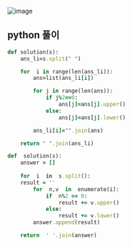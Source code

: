 ![image](https://user-images.githubusercontent.com/45659433/157180509-f1b66982-fd71-4dce-ab90-33e90cb54008.png)

##  python 풀이 
```ruby
def solution(s):
    ans_li=s.split(" ")

    for  i in range(len(ans_li)):
        ans=list(ans_li[i])

        for j in range(len(ans)):
            if j%2==0:
                ans[j]=ans[j].upper()
            else:
                ans[j]=ans[j].lower()

        ans_li[i]="".join(ans)

    return " ".join(ans_li)
```

```ruby
def  solution(s):
	answer = []
	
	for  i  in  s.split():
	result = ''
		for  n,v  in  enumerate(i):
			if  n%2 == 0:
				result += v.upper()
			else:
				result += v.lower()
		answer.append(result)

	return  ' '.join(answer)
```
<!--stackedit_data:
eyJoaXN0b3J5IjpbMjc0MTg2NDEsMTQwMjE5NTIxOF19
-->